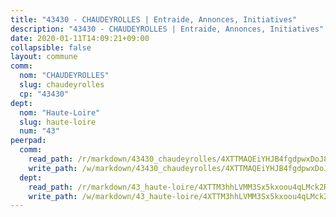 ```yaml
---
title: "43430 - CHAUDEYROLLES | Entraide, Annonces, Initiatives"
description: "43430 - CHAUDEYROLLES | Entraide, Annonces, Initiatives"
date: 2020-01-11T14:09:21+09:00
collapsible: false
layout: commune
comm:
  nom: "CHAUDEYROLLES"
  slug: chaudeyrolles
  cp: "43430"
dept:
  nom: "Haute-Loire"
  slug: haute-loire
  num: "43"
peerpad:
  comm:
    read_path: /r/markdown/43430_chaudeyrolles/4XTTMAQEiYHJB4fgdpwxDoJ8eTKCweVAbyP2qLdqt5eBfeem3
    write_path: /w/markdown/43430_chaudeyrolles/4XTTMAQEiYHJB4fgdpwxDoJ8eTKCweVAbyP2qLdqt5eBfeem3-K3TgUUdSv3RHiDnksJx6KkEZrhc3urqh75KS2bup8H5XHwijkRzHG4C8BHVbbeChc96qmpsFJb57UpTE6g17Rd28KDp5fmSkGPgjQxVPeCNCf33ceVrrASyvdpxYHfsdSGf9DcM3
  dept:
    read_path: /r/markdown/43_haute-loire/4XTTM3hhLVMM3Sx5kxoou4qLMck2RjGiJF8bjxPuKy3VyRdWX
    write_path: /w/markdown/43_haute-loire/4XTTM3hhLVMM3Sx5kxoou4qLMck2RjGiJF8bjxPuKy3VyRdWX-K3TgTnndWXCUw13Pw3gJoEo9qHUCGXZ4frH2coLZWWDcoWKo22cU2VNENpi117F5bi6bu3WHMPd2VTrETU2R5owQhCBrUQgvCKerk4NqeDhN66egG9mHY8CCfEckbCp9SecEdL6b
---
```


